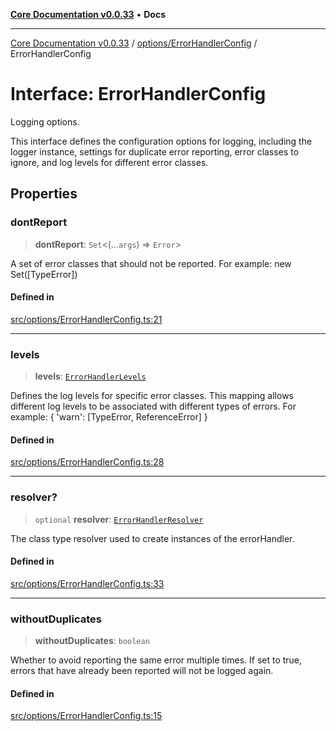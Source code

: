 [**Core Documentation v0.0.33**](../../../README.md) • **Docs**

***

[Core Documentation v0.0.33](../../../modules.md) / [options/ErrorHandlerConfig](../README.md) / ErrorHandlerConfig

# Interface: ErrorHandlerConfig

Logging options.

This interface defines the configuration options for logging, including the logger instance,
settings for duplicate error reporting, error classes to ignore, and log levels for different error classes.

## Properties

### dontReport

> **dontReport**: `Set`\<(...`args`) => `Error`\>

A set of error classes that should not be reported.
For example: new Set([TypeError])

#### Defined in

[src/options/ErrorHandlerConfig.ts:21](https://github.com/stonemjs/core/blob/08021ed6e90932028c37aa9d72d99b714efcda42/src/options/ErrorHandlerConfig.ts#L21)

***

### levels

> **levels**: [`ErrorHandlerLevels`](../../../definitions/type-aliases/ErrorHandlerLevels.md)

Defines the log levels for specific error classes.
This mapping allows different log levels to be associated with different types of errors.
For example: { 'warn': [TypeError, ReferenceError] }

#### Defined in

[src/options/ErrorHandlerConfig.ts:28](https://github.com/stonemjs/core/blob/08021ed6e90932028c37aa9d72d99b714efcda42/src/options/ErrorHandlerConfig.ts#L28)

***

### resolver?

> `optional` **resolver**: [`ErrorHandlerResolver`](../../../definitions/type-aliases/ErrorHandlerResolver.md)

The class type resolver used to create instances of the errorHandler.

#### Defined in

[src/options/ErrorHandlerConfig.ts:33](https://github.com/stonemjs/core/blob/08021ed6e90932028c37aa9d72d99b714efcda42/src/options/ErrorHandlerConfig.ts#L33)

***

### withoutDuplicates

> **withoutDuplicates**: `boolean`

Whether to avoid reporting the same error multiple times.
If set to true, errors that have already been reported will not be logged again.

#### Defined in

[src/options/ErrorHandlerConfig.ts:15](https://github.com/stonemjs/core/blob/08021ed6e90932028c37aa9d72d99b714efcda42/src/options/ErrorHandlerConfig.ts#L15)

